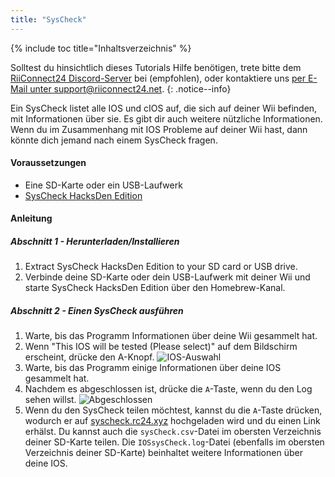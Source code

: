 ```yaml
---
title: "SysCheck"
---
```


{% include toc title="Inhaltsverzeichnis" %}

Solltest du hinsichtlich dieses Tutorials Hilfe benötigen, trete bitte dem [RiiConnect24 Discord-Server](https://discord.gg/rc24) bei (empfohlen), oder kontaktiere uns [per E-Mail unter support@riiconnect24.net](mailto:support@riiconnect24.net).
{: .notice--info}

Ein SysCheck listet alle IOS und cIOS auf, die sich auf deiner Wii befinden, mit Informationen über sie. Es gibt dir auch weitere nützliche Informationen. Wenn du im Zusammenhang mit IOS Probleme auf deiner Wii hast, dann könnte dich jemand nach einem SysCheck fragen.

#### Voraussetzungen

* Eine SD-Karte oder ein USB-Laufwerk
* [SysCheck HacksDen Edition](https://hbb1.oscwii.org/hbb/SysCheckHDE/SysCheckHDE.zip)

#### Anleitung
##### Abschnitt 1 - Herunterladen/Installieren

1. Extract SysCheck HacksDen Edition to your SD card or USB drive.
2. Verbinde deine SD-Karte oder dein USB-Laufwerk mit deiner Wii und starte SysCheck HacksDen Edition über den Homebrew-Kanal.

##### Abschnitt 2 - Einen SysCheck ausführen

1. Warte, bis das Programm Informationen über deine Wii gesammelt hat.
2. Wenn "This IOS will be tested (Please select)" auf dem Bildschirm erscheint, drücke den A-Knopf. ![IOS-Auswahl](/images/SysCheck/1.png)
3. Warte, bis das Programm einige Informationen über deine IOS gesammelt hat.
4. Nachdem es abgeschlossen ist, drücke die `A`-Taste, wenn du den Log sehen willst. ![Abgeschlossen](/images/SysCheck/2.png)
5. Wenn du den SysCheck teilen möchtest, kannst du die `A`-Taste drücken, wodurch er auf [syscheck.rc24.xyz](https://syscheck.rc24.xyz/) hochgeladen wird und du einen Link erhälst. Du kannst auch die `sysCheck.csv`-Datei im obersten Verzeichnis deiner SD-Karte teilen. Die `IOSsysCheck.log`-Datei (ebenfalls im obersten Verzeichnis deiner SD-Karte) beinhaltet weitere Informationen über deine IOS.
